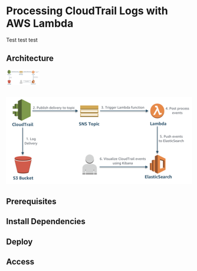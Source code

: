 # Processing CloudTrail Logs with AWS Lambda

Test test test

## Architecture
<img src="aws-ct-processing-arch.png" alt="Logging Architecture" style="width: 90px;"/>

## ![Log-Architecture](aws-ct-processing-arch.png)

## Prerequisites

## Install Dependencies

## Deploy

## Access